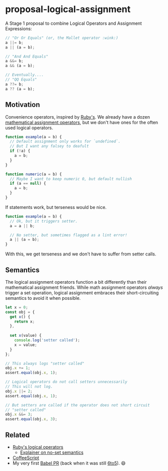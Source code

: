 proposal-logical-assignment
===========================

A Stage 1 proposal to combine Logical Operators and Assignment Expressions:

```js
// "Or Or Equals" (or, the Mallet operator :wink:)
a ||= b;
a || (a = b);

// "And And Equals"
a &&= b;
a && (a = b);

// Eventually....
// "QQ Equals"
a ??= b;
a ?? (a = b);
```

Motivation
----------

Convenience operators, inspired by [Ruby's](https://docs.ruby-lang.org/en/2.5.0/syntax/assignment_rdoc.html#label-Abbreviated+Assignment). We already have a dozen [mathematical assignment operators](https://developer.mozilla.org/en-US/docs/Web/JavaScript/Reference/Operators/Assignment_Operators), but we don't have ones for the often used logical operators.

```js
function example(a = b) {
  // Default assignment only works for `undefined`.
  // But I want any falsey to deafult
  if (!a) {
    a = b;
  }
}

function numeric(a = b) {
  // Maybe I want to keep numeric 0, but default nullish
  if (a == null) {
    a = b;
  }
}
```

If statements work, but terseness would be nice.

```js
function example(a = b) {
  // Ok, but it triggers setter.
  a = a || b;

  // No setter, but sometimes flagged as a lint error!
  a || (a = b);
}
```

With this, we get terseness and we don't have to suffer from setter calls.

Semantics
---------

The logical assignment operators function a bit differently than their mathematical assignment friends. While math assignment operators _always_ trigger a set operation, logical assignment embraces their short-circuiting semantics to avoid it when possible.

```js
let x = 0;
const obj = {
  get x() {
    return x;
  },
  
  set x(value) {
    console.log('setter called');
    x = value;
  }
};

// This always logs "setter called"
obj.x += 1;
assert.equal(obj.x, 1);

// Logical operators do not call setters unnecessarily
// This will not log.
obj.x ||= 2;
assert.equal(obj.x, 1);

// But setters are called if the operator does not short circuit
// "setter called"
obj.x &&= 3;
assert.equal(obj.x, 3);
```

Related
-------

- [Ruby's logical operators](https://docs.ruby-lang.org/en/2.5.0/syntax/assignment_rdoc.html#label-Abbreviated+Assignment)
  - [Explainer on no-set semantics](http://www.rubyinside.com/what-rubys-double-pipe-or-equals-really-does-5488.html)
- [CoffeeScript](http://coffeescript.org/#try:a%20%3D%201%0Ab%20%3D%202%0A%0A%0A%23%20%22Or%20Or%20Equals%22%20(or%2C%20the%20Mallet%20operator%20%3Awink%3A)%0Aa%20%7C%7C%3D%20b%3B%0Aa%20%7C%7C%20(a%20%3D%20b)%3B%0A%0A%23%20%22And%20And%20Equals%22%0Aa%20%26%26%3D%20b%3B%0Aa%20%26%26%20(a%20%3D%20b)%3B%0A%0A%23%20Eventually....%0A%23%20%22QQ%20Equals%22%0A%23a%20%3F%3F%3D%20b%3B%0A%23a%20%3F%3F%20(a%20%3D%20b)%3B%0A)
- My very first [Babel PR](https://github.com/babel/babel/pull/516) (back when it was still [6to5](https://github.com/babel/babel/tree/ecd85f53b4764ada862537aa767699814f1f1fe2)). 😄
